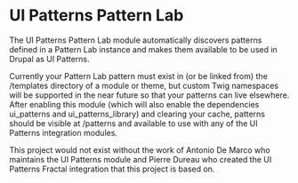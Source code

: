 # UI Patterns Pattern Lab

The UI Patterns Pattern Lab module automatically discovers patterns defined in a Pattern Lab instance and makes them available to be used in Drupal as UI Patterns.

Currently your Pattern Lab pattern must exist in (or be linked from) the /templates directory of a module or theme, but custom Twig namespaces will be supported in the near future so that your patterns can live elsewhere. After enabling this module (which will also enable the dependencies ui_patterns and ui_patterns_library) and clearing your cache, patterns should be visible at /patterns and available to use with any of the UI Patterns integration modules.

This project would not exist without the work of Antonio De Marco who maintains the UI Patterns module and Pierre Dureau who created the UI Patterns Fractal integration that this project is based on.